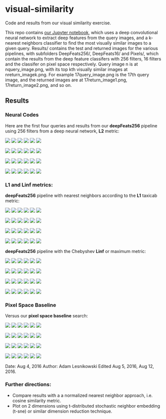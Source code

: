 # visual-similarity

Code and results from our visual similarity exercise.

This repo contains [our Jupyter notebook](Source/visualSimilarity.ipynb), which uses a deep convolutional neural network to extract deep features from the query images, and a k-nearest neighbors classifier to find the most visually similar images to a given query.
Results/ contains the test and returned images for the various pipelines, with subfolders DeepFeats256/, DeepFeats16/ and Pixels/, which contain the results from the deep feature classifers with 256 filters, 16 filters and the classifer on pixel space respectively. Query image n is at nquery_image.png, with its top kth visually similar images at nreturn_imagek.png. For example 17query_image.png is the 17th query image, and the returned images are at 17return_image1.png, 17return_image2.png, and so on. 

## Results

### Neural Codes

Here are the first four queries and results from our **deepFeats256** pipeline using 256 filters from a deep neural network, **L2** metric:

![](Results/DeepFeats256/0query_image.png)
![](Results/DeepFeats256/0return_image1.png)
![](Results/DeepFeats256/0return_image2.png)
![](Results/DeepFeats256/0return_image3.png)
![](Results/DeepFeats256/0return_image4.png)
![](Results/DeepFeats256/0return_image5.png)

![](Results/DeepFeats256/1query_image.png)
![](Results/DeepFeats256/1return_image1.png)
![](Results/DeepFeats256/1return_image2.png)
![](Results/DeepFeats256/1return_image3.png)
![](Results/DeepFeats256/1return_image4.png)
![](Results/DeepFeats256/1return_image5.png)

![](Results/DeepFeats256/2query_image.png)
![](Results/DeepFeats256/2return_image1.png)
![](Results/DeepFeats256/2return_image2.png)
![](Results/DeepFeats256/2return_image3.png)
![](Results/DeepFeats256/2return_image4.png)
![](Results/DeepFeats256/2return_image5.png)

![](Results/DeepFeats256/3query_image.png)
![](Results/DeepFeats256/3return_image1.png)
![](Results/DeepFeats256/3return_image2.png)
![](Results/DeepFeats256/3return_image3.png)
![](Results/DeepFeats256/3return_image4.png)
![](Results/DeepFeats256/3return_image5.png)

### **L1** and **Linf** metrics:
**deepFeats256** pipeline with nearest neighbors according to the **L1** taxicab metric:

![](Results/DeepFeats256L1/0query_image.png)
![](Results/DeepFeats256L1/0return_image1.png)
![](Results/DeepFeats256L1/0return_image2.png)
![](Results/DeepFeats256L1/0return_image3.png)
![](Results/DeepFeats256L1/0return_image4.png)
![](Results/DeepFeats256L1/0return_image5.png)

![](Results/DeepFeats256L1/1query_image.png)
![](Results/DeepFeats256L1/1return_image1.png)
![](Results/DeepFeats256L1/1return_image2.png)
![](Results/DeepFeats256L1/1return_image3.png)
![](Results/DeepFeats256L1/1return_image4.png)
![](Results/DeepFeats256L1/1return_image5.png)

![](Results/DeepFeats256L1/2query_image.png)
![](Results/DeepFeats256L1/2return_image1.png)
![](Results/DeepFeats256L1/2return_image2.png)
![](Results/DeepFeats256L1/2return_image3.png)
![](Results/DeepFeats256L1/2return_image4.png)
![](Results/DeepFeats256L1/2return_image5.png)

![](Results/DeepFeats256L1/3query_image.png)
![](Results/DeepFeats256L1/3return_image1.png)
![](Results/DeepFeats256L1/3return_image2.png)
![](Results/DeepFeats256L1/3return_image3.png)
![](Results/DeepFeats256L1/3return_image4.png)
![](Results/DeepFeats256L1/3return_image5.png)

**deepFeats256** pipeline with the Chebyshev **Linf** or maximum metric:

![](Results/DeepFeats256LInf/0query_image.png)
![](Results/DeepFeats256LInf/0return_image1.png)
![](Results/DeepFeats256LInf/0return_image2.png)
![](Results/DeepFeats256LInf/0return_image3.png)
![](Results/DeepFeats256LInf/0return_image4.png)
![](Results/DeepFeats256LInf/0return_image5.png)

![](Results/DeepFeats256LInf/1query_image.png)
![](Results/DeepFeats256LInf/1return_image1.png)
![](Results/DeepFeats256LInf/1return_image2.png)
![](Results/DeepFeats256LInf/1return_image3.png)
![](Results/DeepFeats256LInf/1return_image4.png)
![](Results/DeepFeats256LInf/1return_image5.png)

![](Results/DeepFeats256LInf/2query_image.png)
![](Results/DeepFeats256LInf/2return_image1.png)
![](Results/DeepFeats256LInf/2return_image2.png)
![](Results/DeepFeats256LInf/2return_image3.png)
![](Results/DeepFeats256LInf/2return_image4.png)
![](Results/DeepFeats256LInf/2return_image5.png)

![](Results/DeepFeats256LInf/3query_image.png)
![](Results/DeepFeats256LInf/3return_image1.png)
![](Results/DeepFeats256LInf/3return_image2.png)
![](Results/DeepFeats256LInf/3return_image3.png)
![](Results/DeepFeats256LInf/3return_image4.png)
![](Results/DeepFeats256LInf/3return_image5.png)


### Pixel Space Baseline
Versus our **pixel space baseline** search:

![](Results/Pixels/0query_image.png)
![](Results/Pixels/0return_image1.png)
![](Results/Pixels/0return_image2.png)
![](Results/Pixels/0return_image3.png)
![](Results/Pixels/0return_image4.png)
![](Results/Pixels/0return_image5.png)

![](Results/Pixels/1query_image.png)
![](Results/Pixels/1return_image1.png)
![](Results/Pixels/1return_image2.png)
![](Results/Pixels/1return_image3.png)
![](Results/Pixels/1return_image4.png)
![](Results/Pixels/1return_image5.png)

![](Results/Pixels/2query_image.png)
![](Results/Pixels/2return_image1.png)
![](Results/Pixels/2return_image2.png)
![](Results/Pixels/2return_image3.png)
![](Results/Pixels/2return_image4.png)
![](Results/Pixels/2return_image5.png)

![](Results/Pixels/3query_image.png)
![](Results/Pixels/3return_image1.png)
![](Results/Pixels/3return_image2.png)
![](Results/Pixels/3return_image3.png)
![](Results/Pixels/3return_image4.png)
![](Results/Pixels/3return_image5.png)


Date: Aug 4, 2016
Author: Adam Lesnikowski
Edited Aug 5, 2016, Aug 12, 2016.

### Further directions:

* Compare results with a a normalized nearest neighbor approach, i.e. cosine similarity metric.
* Plot on 2 dimensions using t-distributed stochastic neighbor embedding (t-sne) or similar dimension reduction technique. 



